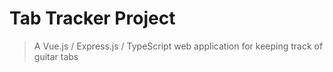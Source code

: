 # Tab Tracker Project

> A Vue.js / Express.js / TypeScript web application for keeping track of guitar tabs
